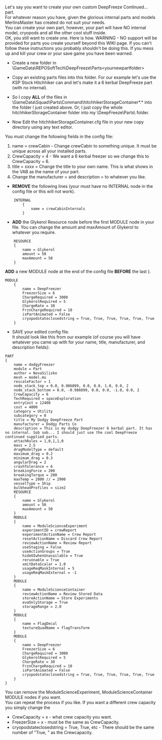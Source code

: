 Let's say you want to create your own custom DeepFreeze Continued... part.   
For whatever reason you have, given the glorious internal parts and models MerlinsMaster has created do not suit your needs.   
You can create your own part, however, your part will have NO internal model, cryopods and all the other cool stuff inside.  
OK, you still want to create one. Here is how. WARNING - NO support will be provided for parts you create yourself beyond this WIKI page. If you can't follow these instructions you probably shouldn't be doing this. If you mess up and kill your crew or your save game you have been warned.  
 
* Create a new folder in <KSPinstalldir>\GameData\REPOSoftTech\DeepFreeze\Parts\<yournewpartfolder>   
* Copy an existing parts files into this folder. For our example let's use the KSP Stock Hitchhiker can and let's make it a 6 kerbal DeepFreeze part (with no internal).   
* So I copy **ALL** of the files in <KSPinstalldir>\GameData\Squad\Parts\Command\hitchhikerStorageContainer\*.* into the folder I just created above. Or, I just copy the whole hitchhikerStorageContainer folder into my \DeepFreeze\Parts\ folder.    
   
* Now Edit the hitchhikerStorageContainer.cfg file in your new copy directory using any text editor.   

You must change the following fields in the config file:    
1. name = crewCabin - Change crewCabin to something unique. It must be unique across all your installed parts.   
2. CrewCapacity = 4 - We want a 6 kerbal freezer so we change this to CrewCapacity = 6.   
3. title = xxxx = Change the title to your own name. This is what shows in the VAB as the name of your part.   
4. Change the manufacturer = and description = to whatever you like.   
* **REMOVE** the following lines (your must have no INTERNAL node in the config file or this will not work).   
```   
    INTERNAL
        {        
            name = crewCabinInternals      
        }      
```      
* **ADD** the Glykerol Resource node before the first MODULE node in your file. You can change the amount and maxAmount of Glykerol to whatever you require.   
```
    RESOURCE
	{
		name = Glykerol
		amount = 50
		maxAmount = 50
	}
```   
**ADD** a new MODULE node at the end of the config file **BEFORE** the last }.   
   
```   
MODULE   
    {      
        name = DeepFreezer   
        FreezerSize = 6   
        ChargeRequired = 3000   
        GlykerolRequired = 5   
        ChargeRate = 30   
        FrznChargeRequired = 10   
        isPartAnimated = False   
        cryopodstateclosedstring = True, True, True, True, True, True   
    }   
```   

* SAVE your edited config file.   
It should look like this from our example (of course you will have whatever you came up with for your name, title, manufacturer, and description fields):   
```  
PART   
{   
	name = dodgyFreezer   
	module = Part   
	author = NovaSilisko   
	mesh = model.mu   
	rescaleFactor = 1   
	node_stack_top = 0.0, 0.986899, 0.0, 0.0, 1.0, 0.0, 2   
	node_stack_bottom = 0.0, -0.986899, 0.0, 0.0, -1.0, 0.0, 2   
	CrewCapacity = 6   
	TechRequired = spaceExploration   
	entryCost = 12400   
	cost = 4000   
	category = Utility   
	subcategory = 0   
	title = My Dodgy DeepFreeze Part   
	manufacturer = Dodgy Parts Co   
	description = This is my dodgy DeepFreezer 6 kerbal part. It has no internal. Sob sob... I should just use the cool DeepFreeze continued supplied parts.   
	attachRules = 1,0,1,1,0   
	mass = 2.5   
	dragModelType = default   
	maximum_drag = 0.2   
	minimum_drag = 0.3   
	angularDrag = 2   
	crashTolerance = 6   
	breakingForce = 200   
	breakingTorque = 200   
	maxTemp = 2000 // = 2900   
	vesselType = Ship   
	bulkheadProfiles = size2   
	RESOURCE
	{
		name = Glykerol
		amount = 50
		maxAmount = 50
	}  
	MODULE   
	{   
		name = ModuleScienceExperiment   
		experimentID = crewReport   
		experimentActionName = Crew Report   
		resetActionName = Discard Crew Report   
		reviewActionName = Review Report   
		useStaging = False   
		useActionGroups = True   
		hideUIwhenUnavailable = True   
		rerunnable = True   
		xmitDataScalar = 1.0   
		usageReqMaskInternal = 5   
		usageReqMaskExternal = -1   
	}   
	MODULE   
	{   
		name = ModuleScienceContainer   
		reviewActionName = Review Stored Data   
		storeActionName = Store Experiments   
		evaOnlyStorage = True   
		storageRange = 2.0   
	}   
	MODULE   
	{   
		name = FlagDecal   
		textureQuadName = flagTransform   
	}   
	MODULE   
	{   
		name = DeepFreezer   
		FreezerSize = 6   
		ChargeRequired = 3000   
		GlykerolRequired = 5   
		ChargeRate = 30   
		FrznChargeRequired = 10   
		isPartAnimated = False   
		cryopodstateclosedstring = True, True, True, True, True, True   
	}   
}   
```   
You can remove the ModuleScienceExperiment, ModuleScienceContainer MODULE nodes if you want.   
You can repeat the process if you like. If you want a different crew capacity you simply change the    
* CrewCapacity = x - what crew capacity you want.
* FreezerSize = x - must be the same as CrewCapacity.
* cryopodstateclosedstring = True, True, etc - There should be the same number of "True, " as the Crewcapacity.   